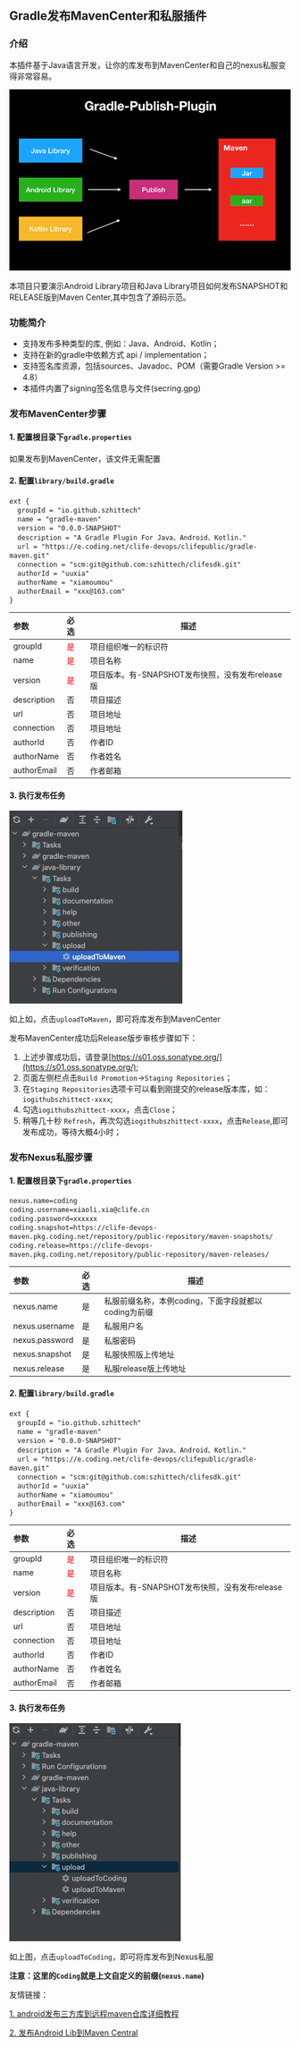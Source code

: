## Gradle发布MavenCenter和私服插件

### 介绍
本插件基于Java语言开发，让你的库发布到MavenCenter和自己的nexus私服变得非常容易。

![gradle-publish-plugin.png](img/gradle-publish-plugin.png)


本项目只要演示Android Library项目和Java Library项目如何发布SNAPSHOT和RELEASE版到Maven Center,其中包含了源码示范。

### 功能简介

- 支持发布多种类型的库, 例如：Java、Android、Kotlin；
- 支持在新的gradle中依赖方式 api / implementation；
- 支持签名库资源，包括sources、Javadoc、POM（需要Gradle Version >= 4.8）
- 本插件内置了signing签名信息与文件(secring.gpg)

### 发布MavenCenter步骤

#### 1. 配置根目录下`gradle.properties`

如果发布到MavenCenter，该文件无需配置

#### 2. 配置`library/build.gradle`

```
ext {
  groupId = "io.github.szhittech"
  name = "gradle-maven"
  version = "0.0.0-SNAPSHOT"
  description = "A Gradle Plugin For Java、Android、Kotlin."
  url = "https://e.coding.net/clife-devops/clifepublic/gradle-maven.git"
  connection = "scm:git@github.com:szhittech/clifesdk.git"
  authorId = "uuxia"
  authorName = "xiamoumou"
  authorEmail = "xxx@163.com"
}

```

| 参数          | 必选                         | 描述                               |
|:------------|:---------------------------|----------------------------------|
| groupId     | <font color='red'>是</font> | 项目组织唯一的标识符                       |
| name        | <font color='red'>是</font> | 项目名称                             |
| version     | <font color='red'>是</font> | 项目版本。有-SNAPSHOT发布快照，没有发布release版 |
| description | 否                          | 项目描述                             |
| url         | 否                          | 项目地址                             |
| connection  | 否                          | 项目地址                             |
| authorId    | 否                          | 作者ID                             |
| authorName  | 否                          | 作者姓名                             |
| authorEmail | 否                          | 作者邮箱                             |

#### 3. 执行发布任务

![发布Maven](img/maven.jpg)

如上如，点击`uploadToMaven`，即可将库发布到MavenCenter

发布MavenCenter成功后Release版步审核步骤如下：
1. 上述步骤成功后，请登录[https://s01.oss.sonatype.org/](https://s01.oss.sonatype.org/);
2. 页面左侧栏点击`Build Promotion`->`Staging Repositories`；
3. 在`Staging Repositories`选项卡可以看到刚提交的release版本库，如：`iogithubszhittect-xxxx`;
4. 勾选`iogithubszhittect-xxxx`，点击`Close`；
5. 稍等几十秒 `Refresh`，再次勾选`iogithubszhittect-xxxx`，点击`Release`,即可发布成功，等待大概4小时；


### 发布Nexus私服步骤

#### 1. 配置根目录下`gradle.properties`

```
nexus.name=coding
coding.username=xiaoli.xia@clife.cn
coding.password=xxxxxx
coding.snapshot=https://clife-devops-maven.pkg.coding.net/repository/public-repository/maven-snapshots/
coding.release=https://clife-devops-maven.pkg.coding.net/repository/public-repository/maven-releases/
```

| 参数             | 必选  | 描述                               |
|:---------------|:----|----------------------------------|
| nexus.name     | 是   | 私服前缀名称，本例coding，下面字段就都以coding为前缀 |
| nexus.username | 是   | 私服用户名                            |
| nexus.password | 是   | 私服密码                             |
| nexus.snapshot | 是   | 私服快照版上传地址                        |
| nexus.release  | 是   | 私服release版上传地址                   |


#### 2. 配置`library/build.gradle`

```
ext {
  groupId = "io.github.szhittech"
  name = "gradle-maven"
  version = "0.0.0-SNAPSHOT"
  description = "A Gradle Plugin For Java、Android、Kotlin."
  url = "https://e.coding.net/clife-devops/clifepublic/gradle-maven.git"
  connection = "scm:git@github.com:szhittech/clifesdk.git"
  authorId = "uuxia"
  authorName = "xiamoumou"
  authorEmail = "xxx@163.com"
}

```

| 参数          | 必选                         | 描述                               |
|:------------|:---------------------------|----------------------------------|
| groupId     | <font color='red'>是</font> | 项目组织唯一的标识符                       |
| name        | <font color='red'>是</font> | 项目名称                             |
| version     | <font color='red'>是</font> | 项目版本。有-SNAPSHOT发布快照，没有发布release版 |
| description | 否                          | 项目描述                             |
| url         | 否                          | 项目地址                             |
| connection  | 否                          | 项目地址                             |
| authorId    | 否                          | 作者ID                             |
| authorName  | 否                          | 作者姓名                             |
| authorEmail | 否                          | 作者邮箱                             |

#### 3. 执行发布任务

![发布Maven](img/nexus.jpg)

如上图，点击`uploadToCoding`，即可将库发布到Nexus私服

**注意：这里的`Coding`就是上文自定义的前缀(`nexus.name`)**


友情链接：


[1. android发布三方库到远程maven仓库详细教程](https://blog.csdn.net/zyw0101/article/details/120670836?utm_medium=distribute.pc_aggpage_search_result.none-task-blog-2~aggregatepage~first_rank_ecpm_v1~rank_v31_ecpm-2-120670836.pc_agg_new_rank&utm_term=android%E5%8F%91%E5%B8%83maven&spm=1000.2123.3001.4430)

[2. 发布Android Lib到Maven Central](https://mp.weixin.qq.com/s/FVR6_zMp5DxO5N4ptVuA6g)
